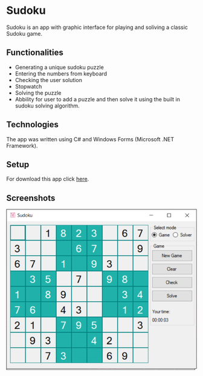 # Sudoku

Sudoku is an app with graphic interface for playing and soliving a classic Sudoku game.

## Functionalities
* Generating a unique sudoku puzzle
* Entering the numbers from keyboard
* Checking the user solution
* Stopwatch
* Solving the puzzle
* Abbility for user to add a puzzle and then solve it using the built in sudoku solving algorithm.

## Technologies
The app was written using C# and Windows Forms (Microsoft .NET Framework).

## Setup
For download this app click [here](https://drive.google.com/file/d/1MupDGXKDKCxRPBtX9vcHyL-Mm4jj7ihT/view?usp=sharing).

## Screenshots
![sudoku](./sudoku.png)
